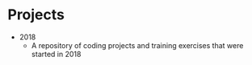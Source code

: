 # Projects 
 * 2018
    * A repository of coding projects and training exercises that were started in 2018
